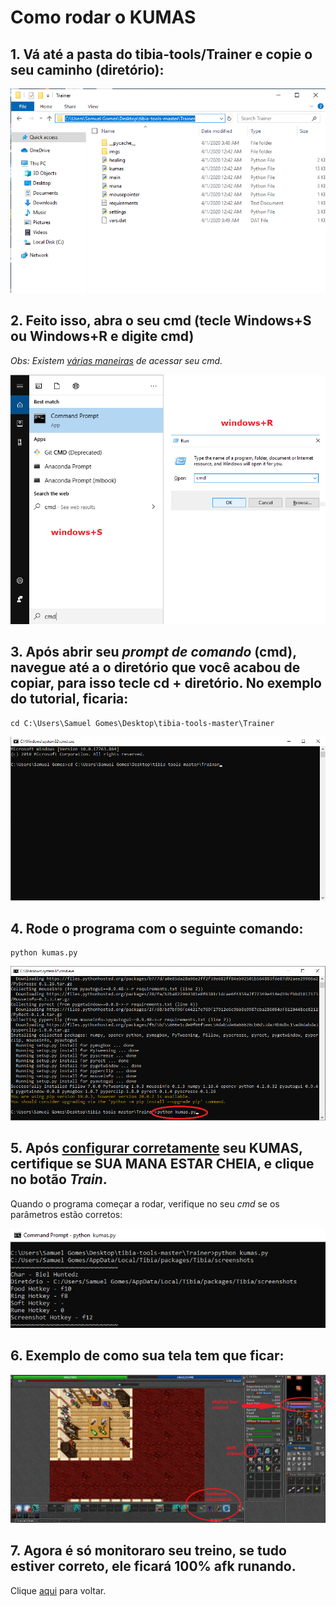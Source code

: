 # Como rodar o KUMAS

## 1. Vá até a pasta do tibia-tools/Trainer e copie o seu caminho (diretório):

![alt text](https://github.com/SamuelBFG/tibia-tools/blob/master/Trainer/tutorial/imgs/install0_1.png?raw=true "Copy path")

## 2. Feito isso, abra o seu cmd (tecle Windows+S ou Windows+R e digite cmd)<br/>
*Obs: Existem [várias maneiras](https://www.techtudo.com.br/listas/noticia/2016/05/mais-de-dez-maneiras-de-abrir-o-prompt-de-comando-no-windows-10.html) de acessar seu cmd.*

![alt text](https://github.com/SamuelBFG/tibia-tools/blob/master/Trainer/tutorial/imgs/config0_0.png?raw=true "Open cmd")

## 3. Após abrir seu *prompt de comando* (cmd), navegue até a o diretório que você acabou de copiar, para isso tecle cd + diretório. No exemplo do tutorial, ficaria:
```shell
cd C:\Users\Samuel Gomes\Desktop\tibia-tools-master\Trainer
```
![alt text](https://github.com/SamuelBFG/tibia-tools/blob/master/Trainer/tutorial/imgs/install1_0.png?raw=true "Cd cmd")

## 4. Rode o programa com o seguinte comando:
```shell
python kumas.py
```

![alt text](https://github.com/SamuelBFG/tibia-tools/blob/master/Trainer/tutorial/imgs/install2_0.png?raw=true "deploying KUMAS")

## 5. Após [configurar corretamente](https://github.com/SamuelBFG/tibia-tools/blob/master/Trainer/tutorial/tut_1.md) seu KUMAS, certifique se **SUA MANA ESTAR CHEIA**, e clique no botão *Train*.

Quando o programa começar a rodar, verifique no seu *cmd* se os parâmetros estão corretos:

![alt text](https://github.com/SamuelBFG/tibia-tools/blob/master/Trainer/tutorial/imgs/kumas0_1.png?raw=true "Parameters Checking")

## 6. Exemplo de como sua tela tem que ficar:

![alt text](https://github.com/SamuelBFG/tibia-tools/blob/master/Trainer/tutorial/imgs/example0.png?raw=true "Example")

## 7. Agora é só monitoraro seu treino, se tudo estiver correto, ele ficará 100% afk runando.

Clique [aqui](https://github.com/SamuelBFG/tibia-tools/blob/master/README.md) para voltar.